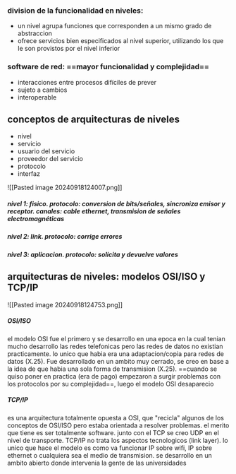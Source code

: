 ### division de la funcionalidad en niveles:
- un nivel agrupa funciones que corresponden a un mismo grado de abstraccion
- ofrece servicios bien especificados al nivel superior, utilizando los que le son provistos por el nivel inferior

### software de red: ==mayor funcionalidad y complejidad==
- interacciones entre procesos difíciles de prever
- sujeto a cambios
- interoperable

## conceptos de arquitecturas de niveles
- nivel
- servicio
- usuario del servicio
- proveedor del servicio
- protocolo
- interfaz

![[Pasted image 20240918124007.png]]
##### nivel 1: fisico. protocolo: conversion de bits/señales, sincroniza emisor y receptor. canales: cable ethernet, transmision de señales electromagnéticas
##### nivel 2: link. protocolo: corrige errores
##### nivel 3: aplicacion. protocolo: solicita y devuelve valores

## arquitecturas de niveles: modelos OSI/ISO y TCP/IP

![[Pasted image 20240918124753.png]]

##### OSI/ISO
el modelo OSI fue el primero y se desarrollo en una epoca en la cual tenian mucho desarrollo las redes telefonicas pero las redes de datos no existian practicamente. lo unico que habia era una adaptacion/copia para redes de datos (X.25). Fue desarrollado en un ambito muy cerrado, se creo en base a la idea de que habia una sola forma de transmision (X.25). ==cuando se quiso poner en practica (era de pago) empezaron a surgir problemas con los protocolos por su complejidad==, luego el modelo OSI desaparecio 

##### TCP/IP
es una arquitectura totalmente opuesta a OSI, que "recicla" algunos de los conceptos de OSI/ISO pero estaba orientada a resolver problemas. el merito que tiene es ser totalmente software. junto con el TCP se creo UDP en el nivel de transporte. TCP/IP no trata los aspectos tecnologicos (link layer). lo unico que hace el modelo es como va funcionar IP sobre wifi, IP sobre ethernet o cualquiera sea el medio de transmision. se desarrollo en un ambito abierto donde intervenia la gente de las universidades
